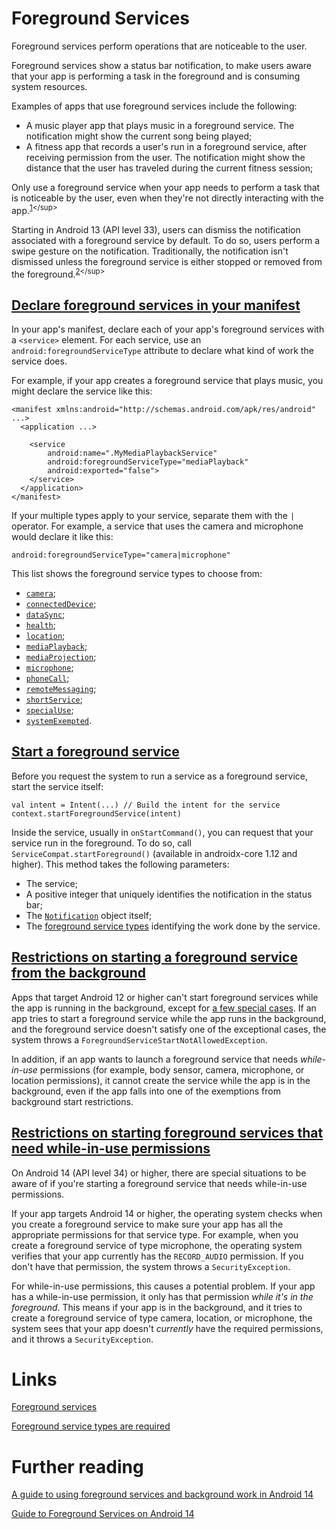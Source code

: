 # Foreground Services

Foreground services perform operations that are noticeable to the user.

Foreground services show a status bar notification, to make users aware that your app is performing a task in the foreground and is consuming system resources.

Examples of apps that use foreground services include the following:
- A music player app that plays music in a foreground service. The notification might show the current song being played;
- A fitness app that records a user's run in a foreground service, after receiving permission from the user. The notification might show the distance that the user has traveled during the current fitness session;

Only use a foreground service when your app needs to perform a task that is noticeable by the user, even when they're not directly interacting with the app.<sup>[1](https://developer.android.com/develop/background-work/services/foreground-services#:~:text=Foreground%20services%20perform,with%20the%20app.)</sup>

Starting in Android 13 (API level 33), users can dismiss the notification associated with a foreground service by default. To do so, users perform a swipe gesture on the notification. Traditionally, the notification isn't dismissed unless the foreground service is either stopped or removed from the foreground.<sup>[2](https://developer.android.com/develop/background-work/services/foreground-services#:~:text=Starting%20in%20Android,from%20the%20foreground.)</sup>

## [Declare foreground services in your manifest](https://developer.android.com/develop/background-work/services/foreground-services#types)
In your app's manifest, declare each of your app's foreground services with a `<service>` element. For each service, use an `android:foregroundServiceType` attribute to declare what kind of work the service does.

For example, if your app creates a foreground service that plays music, you might declare the service like this:
```
<manifest xmlns:android="http://schemas.android.com/apk/res/android" ...>
  <application ...>

    <service
        android:name=".MyMediaPlaybackService"
        android:foregroundServiceType="mediaPlayback"
        android:exported="false">
    </service>
  </application>
</manifest>
```

If your multiple types apply to your service, separate them with the `|` operator. For example, a service that uses the camera and microphone would declare it like this:
```
android:foregroundServiceType="camera|microphone"
```

This list shows the foreground service types to choose from:
- [`camera`](https://developer.android.com/about/versions/14/changes/fgs-types-required#camera);
- [`connectedDevice`](https://developer.android.com/about/versions/14/changes/fgs-types-required#connected-device);
- [`dataSync`](https://developer.android.com/about/versions/14/changes/fgs-types-required#data-sync);
- [`health`](https://developer.android.com/about/versions/14/changes/fgs-types-required#health);
- [`location`](https://developer.android.com/about/versions/14/changes/fgs-types-required#location);
- [`mediaPlayback`](https://developer.android.com/about/versions/14/changes/fgs-types-required#media);
- [`mediaProjection`](https://developer.android.com/about/versions/14/changes/fgs-types-required#media-projection);
- [`microphone`](https://developer.android.com/about/versions/14/changes/fgs-types-required#microphone);
- [`phoneCall`](https://developer.android.com/about/versions/14/changes/fgs-types-required#phone-call);
- [`remoteMessaging`](https://developer.android.com/about/versions/14/changes/fgs-types-required#remote-messaging);
- [`shortService`](https://developer.android.com/about/versions/14/changes/fgs-types-required#short-service);
- [`specialUse`](https://developer.android.com/about/versions/14/changes/fgs-types-required#special-use);
- [`systemExempted`](https://developer.android.com/about/versions/14/changes/fgs-types-required#system-exempted).

## [Start a foreground service](https://developer.android.com/develop/background-work/services/foreground-services#start)
Before you request the system to run a service as a foreground service, start the service itself:
```
val intent = Intent(...) // Build the intent for the service
context.startForegroundService(intent)
```

Inside the service, usually in `onStartCommand()`, you can request that your service run in the foreground. To do so, call `ServiceCompat.startForeground()` (available in androidx-core 1.12 and higher). This method takes the following parameters:
- The service;
- A positive integer that uniquely identifies the notification in the status bar;
- The [`Notification`](https://developer.android.com/reference/android/app/Notification) object itself;
- The [foreground service types](https://developer.android.com/develop/background-work/services/fg-service-types) identifying the work done by the service.

## [Restrictions on starting a foreground service from the background](https://developer.android.com/develop/background-work/services/foreground-services#bg-access-restrictions)
Apps that target Android 12 or higher can't start foreground services while the app is running in the background, except for [a few special cases](https://developer.android.com/develop/background-work/services/foreground-services#background-start-restriction-exemptions). If an app tries to start a foreground service while the app runs in the background, and the foreground service doesn't satisfy one of the exceptional cases, the system throws a `ForegroundServiceStartNotAllowedException`.

In addition, if an app wants to launch a foreground service that needs *while-in-use* permissions (for example, body sensor, camera, microphone, or location permissions), it cannot create the service while the app is in the background, even if the app falls into one of the exemptions from background start restrictions.

## [Restrictions on starting foreground services that need while-in-use permissions](https://developer.android.com/develop/background-work/services/foreground-services#wiu-restrictions)
On Android 14 (API level 34) or higher, there are special situations to be aware of if you're starting a foreground service that needs while-in-use permissions.

If your app targets Android 14 or higher, the operating system checks when you create a foreground service to make sure your app has all the appropriate permissions for that service type. For example, when you create a foreground service of type microphone, the operating system verifies that your app currently has the `RECORD_AUDIO` permission. If you don't have that permission, the system throws a `SecurityException`.

For while-in-use permissions, this causes a potential problem. If your app has a while-in-use permission, it only has that permission *while it's in the foreground*. This means if your app is in the background, and it tries to create a foreground service of type camera, location, or microphone, the system sees that your app doesn't *currently* have the required permissions, and it throws a `SecurityException`.

# Links
[Foreground services](https://developer.android.com/develop/background-work/services/foreground-services)

[Foreground service types are required](https://developer.android.com/about/versions/14/changes/fgs-types-required)

# Further reading
[A guide to using foreground services and background work in Android 14](https://www.droidcon.com/2023/11/15/a-guide-to-using-foreground-services-and-background-work-in-android-14/)

[Guide to Foreground Services on Android 14](https://medium.com/@domen.lanisnik/guide-to-foreground-services-on-android-9d0127dc8f9a)
